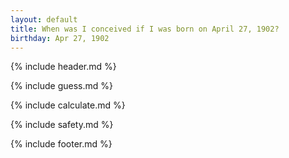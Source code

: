 ```yaml
---
layout: default
title: When was I conceived if I was born on April 27, 1902?
birthday: Apr 27, 1902
---
```


{% include header.md %}

{% include guess.md %}

{% include calculate.md %}

{% include safety.md %}

{% include footer.md %}



